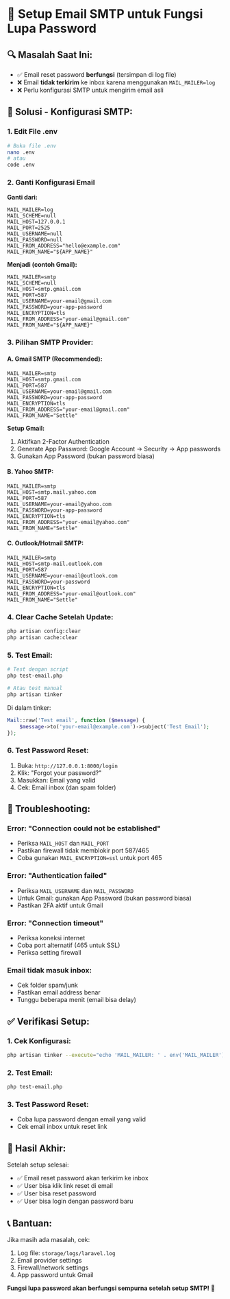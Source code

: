 # 📧 Setup Email SMTP untuk Fungsi Lupa Password

## 🔍 **Masalah Saat Ini:**

-   ✅ Email reset password **berfungsi** (tersimpan di log file)
-   ❌ Email **tidak terkirim** ke inbox karena menggunakan `MAIL_MAILER=log`
-   ❌ Perlu konfigurasi SMTP untuk mengirim email asli

## 🔧 **Solusi - Konfigurasi SMTP:**

### **1. Edit File .env**

```bash
# Buka file .env
nano .env
# atau
code .env
```

### **2. Ganti Konfigurasi Email**

**Ganti dari:**

```env
MAIL_MAILER=log
MAIL_SCHEME=null
MAIL_HOST=127.0.0.1
MAIL_PORT=2525
MAIL_USERNAME=null
MAIL_PASSWORD=null
MAIL_FROM_ADDRESS="hello@example.com"
MAIL_FROM_NAME="${APP_NAME}"
```

**Menjadi (contoh Gmail):**

```env
MAIL_MAILER=smtp
MAIL_SCHEME=null
MAIL_HOST=smtp.gmail.com
MAIL_PORT=587
MAIL_USERNAME=your-email@gmail.com
MAIL_PASSWORD=your-app-password
MAIL_ENCRYPTION=tls
MAIL_FROM_ADDRESS="your-email@gmail.com"
MAIL_FROM_NAME="${APP_NAME}"
```

### **3. Pilihan SMTP Provider:**

#### **A. Gmail SMTP (Recommended):**

```env
MAIL_MAILER=smtp
MAIL_HOST=smtp.gmail.com
MAIL_PORT=587
MAIL_USERNAME=your-email@gmail.com
MAIL_PASSWORD=your-app-password
MAIL_ENCRYPTION=tls
MAIL_FROM_ADDRESS="your-email@gmail.com"
MAIL_FROM_NAME="Settle"
```

**Setup Gmail:**

1. Aktifkan 2-Factor Authentication
2. Generate App Password: Google Account → Security → App passwords
3. Gunakan App Password (bukan password biasa)

#### **B. Yahoo SMTP:**

```env
MAIL_MAILER=smtp
MAIL_HOST=smtp.mail.yahoo.com
MAIL_PORT=587
MAIL_USERNAME=your-email@yahoo.com
MAIL_PASSWORD=your-app-password
MAIL_ENCRYPTION=tls
MAIL_FROM_ADDRESS="your-email@yahoo.com"
MAIL_FROM_NAME="Settle"
```

#### **C. Outlook/Hotmail SMTP:**

```env
MAIL_MAILER=smtp
MAIL_HOST=smtp-mail.outlook.com
MAIL_PORT=587
MAIL_USERNAME=your-email@outlook.com
MAIL_PASSWORD=your-password
MAIL_ENCRYPTION=tls
MAIL_FROM_ADDRESS="your-email@outlook.com"
MAIL_FROM_NAME="Settle"
```

### **4. Clear Cache Setelah Update:**

```bash
php artisan config:clear
php artisan cache:clear
```

### **5. Test Email:**

```bash
# Test dengan script
php test-email.php

# Atau test manual
php artisan tinker
```

Di dalam tinker:

```php
Mail::raw('Test email', function ($message) {
    $message->to('your-email@example.com')->subject('Test Email');
});
```

### **6. Test Password Reset:**

1. Buka: `http://127.0.0.1:8000/login`
2. Klik: "Forgot your password?"
3. Masukkan: Email yang valid
4. Cek: Email inbox (dan spam folder)

## 🚨 **Troubleshooting:**

### **Error: "Connection could not be established"**

-   Periksa `MAIL_HOST` dan `MAIL_PORT`
-   Pastikan firewall tidak memblokir port 587/465
-   Coba gunakan `MAIL_ENCRYPTION=ssl` untuk port 465

### **Error: "Authentication failed"**

-   Periksa `MAIL_USERNAME` dan `MAIL_PASSWORD`
-   Untuk Gmail: gunakan App Password (bukan password biasa)
-   Pastikan 2FA aktif untuk Gmail

### **Error: "Connection timeout"**

-   Periksa koneksi internet
-   Coba port alternatif (465 untuk SSL)
-   Periksa setting firewall

### **Email tidak masuk inbox:**

-   Cek folder spam/junk
-   Pastikan email address benar
-   Tunggu beberapa menit (email bisa delay)

## ✅ **Verifikasi Setup:**

### **1. Cek Konfigurasi:**

```bash
php artisan tinker --execute="echo 'MAIL_MAILER: ' . env('MAIL_MAILER'); echo 'MAIL_HOST: ' . env('MAIL_HOST');"
```

### **2. Test Email:**

```bash
php test-email.php
```

### **3. Test Password Reset:**

-   Coba lupa password dengan email yang valid
-   Cek email inbox untuk reset link

## 🎯 **Hasil Akhir:**

Setelah setup selesai:

-   ✅ Email reset password akan terkirim ke inbox
-   ✅ User bisa klik link reset di email
-   ✅ User bisa reset password
-   ✅ User bisa login dengan password baru

## 📞 **Bantuan:**

Jika masih ada masalah, cek:

1. Log file: `storage/logs/laravel.log`
2. Email provider settings
3. Firewall/network settings
4. App password untuk Gmail

**Fungsi lupa password akan berfungsi sempurna setelah setup SMTP!** 🎉
